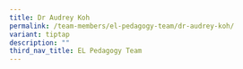 ```yaml
---
title: Dr Audrey Koh
permalink: /team-members/el-pedagogy-team/dr-audrey-koh/
variant: tiptap
description: ""
third_nav_title: EL Pedagogy Team
---
```

